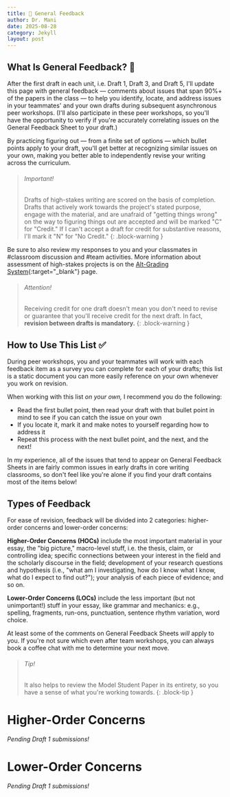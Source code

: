 ```yaml
---
title: 🍎 General Feedback
author: Dr. Mani
date: 2025-08-28
category: Jekyll
layout: post
---
```


## What Is General Feedback? 💯

After the first draft in each unit, i.e. Draft 1, Draft 3, and Draft 5, I'll update this page with general feedback &mdash; comments about issues that span 90%+ of the papers in the class &mdash; to help you identify, locate, and address issues in your teammates' and your own drafts during subsequent asynchronous peer workshops. (I'll also participate in these peer workshops, so you'll have the opportunity to verify if you're accurately correlating issues on the General Feedback Sheet to your draft.)

By practicing figuring out &mdash; from a finite set of options &mdash; which bullet points apply to your draft, you'll get better at recognizing similar issues on your own, making you better able to independently revise your writing across the curriculum. 

> ###### Important!
> Drafts of high-stakes writing are scored on the basis of completion. Drafts that actively work towards the project's stated purpose, engage with the material, and are unafraid of "getting things wrong" on the way to figuring things out are accepted and will be marked "C" for "Credit." If I can't accept a draft for credit for substantive reasons, I'll mark it "N" for "No Credit."
{: .block-warning }

Be sure to also review my responses to you and your classmates in #classroom discussion and #team activities. More information about assessment of high-stakes projects is on the [Alt-Grading System](/eng201-oer/pages/alt-grading){:target="_blank"} page. 

> ###### Attention!
> Receiving credit for one draft doesn't mean you don't need to revise or guarantee that you'll receive credit for the next draft. In fact, **revision between drafts is mandatory.**
{: .block-warning }

## How to Use This List ✅

During peer workshops, you and your teammates will work with each feedback item as a survey you can complete for each of your drafts; this list is a static document you can more easily reference on your own whenever you work on revision.

When working with this list *on your own,* I recommend you do the following: 

- Read the first bullet point, then read your draft with that bullet point in mind to see if you can catch the issue on your own
- If you locate it, mark it and make notes to yourself regarding how to address it
- Repeat this process with the next bullet point, and the next, and the next!

In my experience, all of the issues that tend to appear on General Feedback Sheets in are fairly common issues in early drafts in core writing classrooms, so don't feel like you're alone if you find your draft contains most of the items below!




## Types of Feedback
For ease of revision, feedback will be divided into 2 categories: higher-order concerns and lower-order concerns:

**Higher-Order Concerns (HOCs)** include the most important material in your essay, the "big picture," macro-level stuff, i.e. the thesis, claim, or controlling idea; specific connections between your interest in the field and the scholarly discourse in the field; development of your research questions and hypothesis (i.e., "what am I investigating, how do I know what I know, what do I expect to find out?"); your analysis of each piece of evidence; and so on.

**Lower-Order Concerns (LOCs)** include the less important (but not unimportant!) stuff in your essay, like grammar and mechanics: e.g., spelling, fragments, run-ons, punctuation, sentence rhythm variation, word choice.

At least some of the comments on General Feedback Sheets *will* apply to you. If you're not sure which even after team workshops, you can always book a coffee chat with me to determine your next move.

> ###### Tip!
> It also helps to review the Model Student Paper in its entirety, so you have a sense of what you're working towards. 
{: .block-tip }

# Higher-Order Concerns

*Pending Draft 1 submissions!*

# Lower-Order Concerns

*Pending Draft 1 submissions!*
